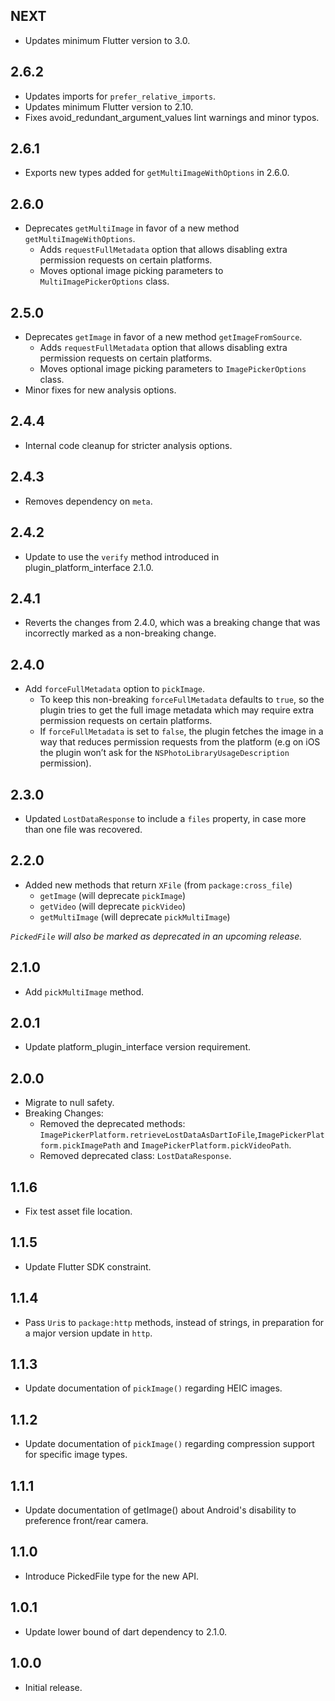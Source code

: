 ## NEXT

* Updates minimum Flutter version to 3.0.

## 2.6.2

* Updates imports for `prefer_relative_imports`.
* Updates minimum Flutter version to 2.10.
* Fixes avoid_redundant_argument_values lint warnings and minor typos.

## 2.6.1

* Exports new types added for `getMultiImageWithOptions` in 2.6.0.

## 2.6.0

* Deprecates `getMultiImage` in favor of a new method `getMultiImageWithOptions`.
    * Adds `requestFullMetadata` option that allows disabling extra permission requests
      on certain platforms.
    * Moves optional image picking parameters to `MultiImagePickerOptions` class.

## 2.5.0

* Deprecates `getImage` in favor of a new method `getImageFromSource`.
    * Adds `requestFullMetadata` option that allows disabling extra permission requests
      on certain platforms.
    * Moves optional image picking parameters to `ImagePickerOptions` class.
* Minor fixes for new analysis options. 

## 2.4.4

* Internal code cleanup for stricter analysis options.

## 2.4.3

* Removes dependency on `meta`.

## 2.4.2

* Update to use the `verify` method introduced in plugin_platform_interface 2.1.0.

## 2.4.1

* Reverts the changes from 2.4.0, which was a breaking change that
  was incorrectly marked as a non-breaking change.

## 2.4.0

* Add `forceFullMetadata` option to `pickImage`.
  * To keep this non-breaking `forceFullMetadata` defaults to `true`, so the plugin tries
   to get the full image metadata which may require extra permission requests on certain platforms.
  * If `forceFullMetadata` is set to `false`, the plugin fetches the image in a way that reduces
   permission requests from the platform (e.g on iOS the plugin won’t ask for the `NSPhotoLibraryUsageDescription` permission).

## 2.3.0

* Updated `LostDataResponse` to include a `files` property, in case more than one file was recovered.

## 2.2.0

* Added new methods that return `XFile` (from `package:cross_file`)
  * `getImage` (will deprecate `pickImage`)
  * `getVideo` (will deprecate `pickVideo`)
  * `getMultiImage` (will deprecate `pickMultiImage`)

_`PickedFile` will also be marked as deprecated in an upcoming release._

## 2.1.0

* Add `pickMultiImage` method.

## 2.0.1

* Update platform_plugin_interface version requirement.

## 2.0.0

* Migrate to null safety.
* Breaking Changes:
    * Removed the deprecated methods: `ImagePickerPlatform.retrieveLostDataAsDartIoFile`,`ImagePickerPlatform.pickImagePath` and `ImagePickerPlatform.pickVideoPath`.
    * Removed deprecated class: `LostDataResponse`.

## 1.1.6

* Fix test asset file location.

## 1.1.5

* Update Flutter SDK constraint.

## 1.1.4

* Pass `Uri`s to `package:http` methods, instead of strings, in preparation for a major version update in `http`.

## 1.1.3

* Update documentation of `pickImage()` regarding HEIC images.

## 1.1.2

* Update documentation of `pickImage()` regarding compression support for specific image types.

## 1.1.1

* Update documentation of getImage() about Android's disability to preference front/rear camera.

## 1.1.0

* Introduce PickedFile type for the new API.

## 1.0.1

* Update lower bound of dart dependency to 2.1.0.

## 1.0.0

* Initial release.
